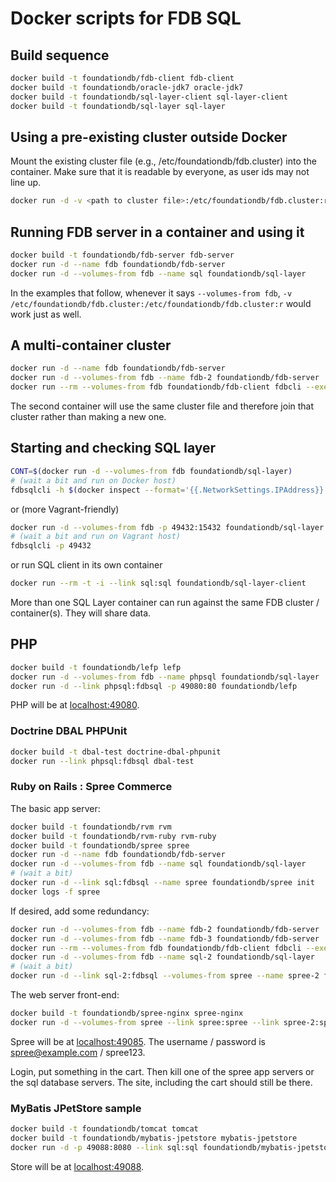 # Docker scripts for FDB SQL #

## Build sequence ##

```bash
docker build -t foundationdb/fdb-client fdb-client
docker build -t foundationdb/oracle-jdk7 oracle-jdk7
docker build -t foundationdb/sql-layer-client sql-layer-client
docker build -t foundationdb/sql-layer sql-layer
```

## Using a pre-existing cluster outside Docker

Mount the existing cluster file (e.g., /etc/foundationdb/fdb.cluster) into the container.
Make sure that it is readable by everyone, as user ids may not line up.

```bash
docker run -d -v <path to cluster file>:/etc/foundationdb/fdb.cluster:r foundationdb/sql-layer
```

## Running FDB server in a container and using it

```bash
docker build -t foundationdb/fdb-server fdb-server
docker run -d --name fdb foundationdb/fdb-server
docker run -d --volumes-from fdb --name sql foundationdb/sql-layer
```

In the examples that follow, whenever it says ```--volumes-from fdb```,
```-v /etc/foundationdb/fdb.cluster:/etc/foundationdb/fdb.cluster:r```
would work just as well.

## A multi-container cluster

```bash
docker run -d --name fdb foundationdb/fdb-server
docker run -d --volumes-from fdb --name fdb-2 foundationdb/fdb-server
docker run --rm --volumes-from fdb foundationdb/fdb-client fdbcli --exec "status details"
```

The second container will use the same cluster file and therefore join
that cluster rather than making a new one.

## Starting and checking SQL layer ##

```bash
CONT=$(docker run -d --volumes-from fdb foundationdb/sql-layer)
# (wait a bit and run on Docker host)
fdbsqlcli -h $(docker inspect --format='{{.NetworkSettings.IPAddress}}' $CONT)
```

or (more Vagrant-friendly)

```bash
docker run -d --volumes-from fdb -p 49432:15432 foundationdb/sql-layer
# (wait a bit and run on Vagrant host)
fdbsqlcli -p 49432
```

or run SQL client in its own container

```bash
docker run --rm -t -i --link sql:sql foundationdb/sql-layer-client
```

More than one SQL Layer container can run against the same FDB cluster
/ container(s).  They will share data.

## PHP ##

```bash
docker build -t foundationdb/lefp lefp
docker run -d --volumes-from fdb --name phpsql foundationdb/sql-layer
docker run -d --link phpsql:fdbsql -p 49080:80 foundationdb/lefp
```

PHP will be at [localhost:49080](http://localhost:49080/).

### Doctrine DBAL PHPUnit ###

```bash
docker build -t dbal-test doctrine-dbal-phpunit
docker run --link phpsql:fdbsql dbal-test
```

### Ruby on Rails : Spree Commerce ###

The basic app server:

```bash
docker build -t foundationdb/rvm rvm
docker build -t foundationdb/rvm-ruby rvm-ruby
docker build -t foundationdb/spree spree
docker run -d --name fdb foundationdb/fdb-server
docker run -d --volumes-from fdb --name sql foundationdb/sql-layer
# (wait a bit)
docker run -d --link sql:fdbsql --name spree foundationdb/spree init
docker logs -f spree
```

If desired, add some redundancy:

```bash
docker run -d --volumes-from fdb --name fdb-2 foundationdb/fdb-server
docker run -d --volumes-from fdb --name fdb-3 foundationdb/fdb-server
docker run --rm --volumes-from fdb foundationdb/fdb-client fdbcli --exec "configure double"
docker run -d --volumes-from fdb --name sql-2 foundationdb/sql-layer
# (wait a bit)
docker run -d --link sql-2:fdbsql --volumes-from spree --name spree-2 foundationdb/spree
```

The web server front-end:

```bash
docker build -t foundationdb/spree-nginx spree-nginx
docker run -d --volumes-from spree --link spree:spree --link spree-2:spree_2 -p 49085:80 --name spree-web foundationdb/spree-nginx
```

Spree will be at [localhost:49085](http://localhost:49085/).
The username / password is spree@example.com / spree123.

Login, put something in the cart. Then kill one of the spree app
servers or the sql database servers. The site, including the cart
should still be there.

### MyBatis JPetStore sample ###

```bash
docker build -t foundationdb/tomcat tomcat
docker build -t foundationdb/mybatis-jpetstore mybatis-jpetstore
docker run -d -p 49088:8080 --link sql:sql foundationdb/mybatis-jpetstore
```

Store will be at [localhost:49088](http://localhost:49088/jpetstore/).
